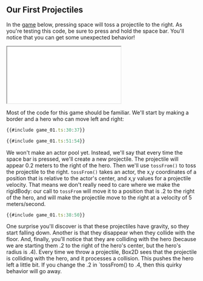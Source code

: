 ## Our First Projectiles

In the [game](game_01.ts) below, pressing space will toss a projectile to the
right.  As you're testing this code, be sure to press and hold the space bar.
You'll notice that you can get some unexpected behavior!

<iframe src="./game_01.iframe.html"></iframe>

Most of the code for this game should be familiar.  We'll start by making a
border and a hero who can move left and right:

```typescript
{{#include game_01.ts:30:37}}

{{#include game_01.ts:51:54}}
```

We won't make an actor pool yet.  Instead, we'll say that every time the space
bar is pressed, we'll create a new projectile.  The projectile will appear 0.2
meters to the right of the hero.  Then we'll use `tossFrom()` to toss the
projectile to the right.  `tossFrom()` takes an actor, the x,y coordinates of a
position that is relative to the actor's center, and x,y values for a projectile
velocity.  That means we don't really need to care where we make the rigidBody:
our call to `tossFrom` will move it to a position that is .2 to the right of the
hero, and will make the projectile move to the right at a velocity of 5
meters/second.

```typescript
{{#include game_01.ts:38:50}}
```

One surprise you'll discover is that these projectiles have gravity, so they
start falling down.  Another is that they disappear when they collide with the
floor.  And, finally, you'll notice that they are colliding with the hero
(because we are starting them .2 to the right of the hero's center, but the
hero's radius is .4).  Every time we throw a projectile, Box2D sees that the
projectile is colliding with the hero, and it processes a collision.  This
pushes the hero left a little bit.  If you change the .2 in `tossFrom() to .4,
then this quirky behavior will go away.
